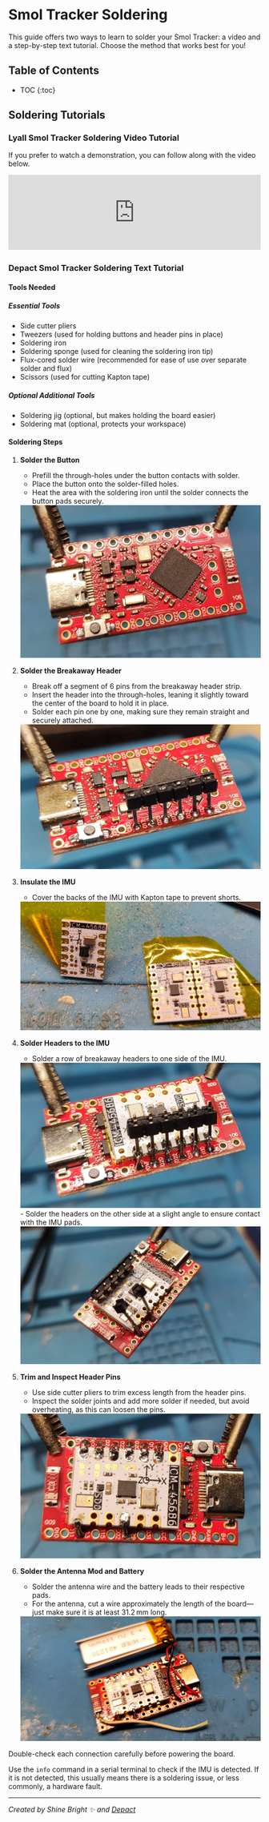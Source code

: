 # Smol Tracker Soldering

This guide offers two ways to learn to solder your Smol Tracker: a video and a step-by-step text tutorial. Choose the method that works best for you!


## Table of Contents

* TOC
{:toc}

## Soldering Tutorials

### Lyall Smol Tracker Soldering Video Tutorial

If you prefer to watch a demonstration, you can follow along with the video below.

<div class="video-container">
  <iframe
    width="100%"
    height="auto"
    src="https://www.youtube.com/embed/nlxK9ISl_DQ"
    title="YouTube video player"
    frameborder="0"
    allow="accelerometer; autoplay; clipboard-write; encrypted-media; gyroscope; picture-in-picture; web-share"
    referrerpolicy="strict-origin-when-cross-origin"
    allowfullscreen
  ></iframe>
</div>

### Depact Smol Tracker Soldering Text Tutorial

#### Tools Needed

##### Essential Tools
- Side cutter pliers
- Tweezers (used for holding buttons and header pins in place)
- Soldering iron
- Soldering sponge (used for cleaning the soldering iron tip)
- Flux-cored solder wire (recommended for ease of use over separate solder and flux)
- Scissors (used for cutting Kapton tape)

##### Optional Additional Tools

- Soldering jig (optional, but makes holding the board easier)
- Soldering mat (optional, protects your workspace)

#### Soldering Steps

1. **Solder the Button**
   - Prefill the through-holes under the button contacts with solder.
   - Place the button onto the solder-filled holes.
   - Heat the area with the soldering iron until the solder connects the button pads securely.
   <img src="..\assets\img\soldering\depact-soldering-guide\1.webp" loading="lazy" class="big-size-image"/>

2. **Solder the Breakaway Header**
   - Break off a segment of 6 pins from the breakaway header strip.
   - Insert the header into the through-holes, leaning it slightly toward the center of the board to hold it in place.
   - Solder each pin one by one, making sure they remain straight and securely attached.
   <img src="..\assets\img\soldering\depact-soldering-guide\2.webp" loading="lazy" class="big-size-image"/>

3. **Insulate the IMU**
   - Cover the backs of the IMU with Kapton tape to prevent shorts.
   <img src="..\assets\img\soldering\depact-soldering-guide\3.webp" loading="lazy" class="big-size-image"/>

4. **Solder Headers to the IMU**
   - Solder a row of breakaway headers to one side of the IMU.
   <img src="..\assets\img\soldering\depact-soldering-guide\4.webp" loading="lazy" class="big-size-image"/>
   - Solder the headers on the other side at a slight angle to ensure contact with the IMU pads.
   <img src="..\assets\img\soldering\depact-soldering-guide\5.webp" loading="lazy" class="big-size-image"/>

5. **Trim and Inspect Header Pins**
   - Use side cutter pliers to trim excess length from the header pins.
   - Inspect the solder joints and add more solder if needed, but avoid overheating, as this can loosen the pins.
   <img src="..\assets\img\soldering\depact-soldering-guide\6.webp" loading="lazy" class="big-size-image"/>

6. **Solder the Antenna Mod and Battery**
   - Solder the antenna wire and the battery leads to their respective pads.
   - For the antenna, cut a wire approximately the length of the board—just make sure it is at least 31.2 mm long.
   <img src="..\assets\img\soldering\depact-soldering-guide\7.webp" loading="lazy" class="big-size-image"/>

Double-check each connection carefully before powering the board.

Use the `info` command in a serial terminal to check if the IMU is detected. If it is not detected, this usually means there is a soldering issue, or less commonly, a hardware fault.

<hr/>

*Created by Shine Bright ✨ and [Depact](https://github.com/Depact)*